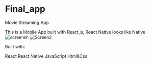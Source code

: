 # Final_app
Movie Streaming App

This is a Mobile App built with React.js, React Native looks like Native
![screensh](https://user-images.githubusercontent.com/72738840/207239394-44da92cb-bc82-4e74-b103-3d19e6a93369.PNG)
![Screen2](https://user-images.githubusercontent.com/72738840/207239425-03e0c42a-b46a-4375-bd79-1ffdd6d0278e.PNG)

Built with:

React
React Native
JavaScript
Html&Css
